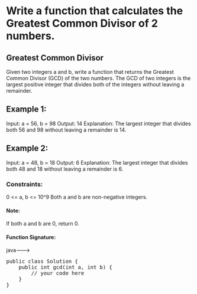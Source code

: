 # Write a function that calculates the Greatest Common Divisor of 2 numbers. 

## Greatest Common Divisor
Given two integers a and b, write a function that returns the Greatest Common Divisor (GCD) of the two numbers. The GCD of two integers is the largest positive integer that divides both of the integers without leaving a remainder.

## Example 1:
Input: a = 56, b = 98
Output: 14
Explanation: The largest integer that divides both 56 and 98 without leaving a remainder is 14.
## Example 2:
Input: a = 48, b = 18
Output: 6
Explanation: The largest integer that divides both 48 and 18 without leaving a remainder is 6.
### Constraints:
0 <= a, b <= 10^9
Both a and b are non-negative integers.
#### Note:
If both a and b are 0, return 0.
#### Function Signature:
java--->
<pre>
public class Solution {
    public int gcd(int a, int b) {
        // your code here
    }
}
</pre>
